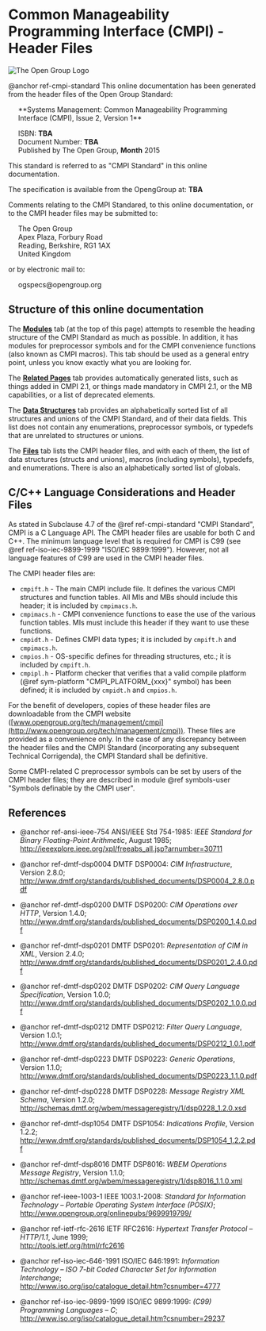 Common Manageability Programming Interface (CMPI) - Header Files
================================================================

![The Open Group Logo](../resources/tog_logo.png)

@anchor ref-cmpi-standard
This online documentation has been generated from the header files of the
Open Group Standard:

<div style="margin-left:20px">
  **Systems Management: Common Manageability Programming Interface (CMPI),
  Issue 2, Version 1**<br/>

  ISBN: **TBA**<br/>
  Document Number: **TBA**<br/>
  Published by The Open Group, **Month** 2015<br/>
</div>

This standard is referred to as "CMPI Standard" in this online documentation.

The specification is available from the OpengGroup at:
    **TBA**

Comments relating to the CMPI Standared, to this online documentation, or to
the CMPI header files may be submitted to:

<div style="margin-left:20px">
  The Open Group<br/>
  Apex Plaza, Forbury Road<br/>
  Reading, Berkshire, RG1 1AX<br/>
  United Kingdom<br/>
</div>

or by electronic mail to:

<div style="margin-left:20px">
  ogspecs@opengroup.org<br/>
</div>

Structure of this online documentation
--------------------------------------

The [<b>Modules</b>](modules.html) tab (at the top of this page) attempts to
resemble the heading structure of the CMPI Standard as much as possible. In
addition, it has modules for preprocessor symbols and for the CMPI convenience
functions (also known as CMPI macros). This tab should be used as a general
entry point, unless you know exactly what you are looking for.

The [<b>Related Pages</b>](pages.html) tab provides automatically generated
lists, such as things added in CMPI 2.1, or things made mandatory in CMPI 2.1,
or the MB capabilities, or a list of deprecated elements.

The [<b>Data Structures</b>](annotated.html) tab provides an alphabetically
sorted list of all structures and unions of the CMPI Standard, and of their
data fields. This list does not contain any enumerations, preprocessor symbols,
or typedefs that are unrelated to structures or unions.

The [<b>Files</b>](files.html) tab lists the CMPI header files, and with each
of them, the list of data structures (structs and unions), macros (including
symbols), typedefs, and enumerations. There is also an alphabetically sorted
list of globals.

C/C++ Language Considerations and Header Files
----------------------------------------------

As stated in Subclause 4.7 of the @ref ref-cmpi-standard "CMPI Standard", CMPI
is a C Language API. The CMPI header files are usable for both C and C++. The
minimum language level that is required for CMPI is C99 (see @ref
ref-iso-iec-9899-1999 "ISO/IEC 9899:1999"). However, not all language features
of C99 are used in the CMPI header files.

The CMPI header files are:

  * `cmpift.h` - The main CMPI include file. It defines the various CMPI
    structures and function tables. All
    MIs and MBs should include this header; it is included by `cmpimacs.h`.
  * `cmpimacs.h` - CMPI convenience functions to ease the use of the various
    function tables. MIs must include this header if they want to use these
    functions.
  * `cmpidt.h` - Defines CMPI data types; it is included by `cmpift.h` and
    `cmpimacs.h`.
  * `cmpios.h` - OS-specific defines for threading structures, etc.; it is
    included by `cmpift.h`.
  * `cmpipl.h` - Platform checker that verifies that a valid compile platform
    (@ref sym-platform "CMPI_PLATFORM_{xxx}" symbol) has been defined; it is
    included by `cmpidt.h` and `cmpios.h`.

For the benefit of developers, copies of these header files are downloadable
from the CMPI website
([www.opengroup.org/tech/management/cmpi](http://www.opengroup.org/tech/management/cmpi)).
These files are provided as a convenience only. In the case of any discrepancy
between the header files and the CMPI Standard (incorporating any subsequent
Technical Corrigenda), the CMPI Standard shall be definitive.

Some CMPI-related C preprocessor symbols can be set by users of the CMPI header
files; they are described in module @ref symbols-user
"Symbols definable by the CMPI user".

References
----------

  * @anchor ref-ansi-ieee-754
    ANSI/IEEE Std 754-1985: *IEEE Standard for Binary Floating-Point
    Arithmetic*, August 1985;<br/>
    http://ieeexplore.ieee.org/xpl/freeabs_all.jsp?arnumber=30711

  * @anchor ref-dmtf-dsp0004
    DMTF DSP0004: *CIM Infrastructure*, Version 2.8.0;<br/>
    http://www.dmtf.org/standards/published_documents/DSP0004_2.8.0.pdf

  * @anchor ref-dmtf-dsp0200
    DMTF DSP0200: *CIM Operations over HTTP*, Version 1.4.0;<br/>
    http://www.dmtf.org/standards/published_documents/DSP0200_1.4.0.pdf

  * @anchor ref-dmtf-dsp0201
    DMTF DSP0201: *Representation of CIM in XML*, Version 2.4.0;<br/>
    http://www.dmtf.org/standards/published_documents/DSP0201_2.4.0.pdf

  * @anchor ref-dmtf-dsp0202
    DMTF DSP0202: *CIM Query Language Specification*, Version 1.0.0;<br/>
    http://www.dmtf.org/standards/published_documents/DSP0202_1.0.0.pdf

  * @anchor ref-dmtf-dsp0212
    DMTF DSP0212: *Filter Query Language*, Version 1.0.1;<br/>
    http://www.dmtf.org/standards/published_documents/DSP0212_1.0.1.pdf

  * @anchor ref-dmtf-dsp0223
    DMTF DSP0223: *Generic Operations*, Version 1.1.0;<br/>
    http://www.dmtf.org/standards/published_documents/DSP0223_1.1.0.pdf

  * @anchor ref-dmtf-dsp0228
    DMTF DSP0228: *Message Registry XML Schema*, Version 1.2.0;<br/>
    http://schemas.dmtf.org/wbem/messageregistry/1/dsp0228_1.2.0.xsd

  * @anchor ref-dmtf-dsp1054
    DMTF DSP1054: *Indications Profile*, Version 1.2.2;<br/>
    http://www.dmtf.org/standards/published_documents/DSP1054_1.2.2.pdf

  * @anchor ref-dmtf-dsp8016
    DMTF DSP8016: *WBEM Operations Message Registry*, Version 1.1.0;<br/>
    http://schemas.dmtf.org/wbem/messageregistry/1/dsp8016_1.1.0.xml

  * @anchor ref-ieee-1003-1
    IEEE 1003.1-2008: *Standard for Information Technology – Portable Operating
    System Interface (POSIX)*;<br/>
    http://www.opengroup.org/onlinepubs/9699919799/

  * @anchor ref-ietf-rfc-2616
    IETF RFC2616: *Hypertext Transfer Protocol – HTTP/1.1*, June 1999;<br/>
    http://tools.ietf.org/html/rfc2616

  * @anchor ref-iso-iec-646-1991
    ISO/IEC 646:1991: *Information Technology – ISO 7-bit Coded Character Set
    for Information Interchange*;<br/>
    http://www.iso.org/iso/catalogue_detail.htm?csnumber=4777

  * @anchor ref-iso-iec-9899-1999
    ISO/IEC 9899:1999: <em>(C99) Programming Languages – C</em>;<br/>
    http://www.iso.org/iso/catalogue_detail.htm?csnumber=29237
